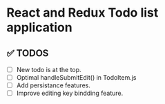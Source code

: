 # React and Redux Todo list application

## ✅ TODOS

- [ ] New todo is at the top.
- [ ] Optimal handleSubmitEdit() in TodoItem.js
- [ ] Add persistance features.
- [ ] Improve editing key bindding feature.
